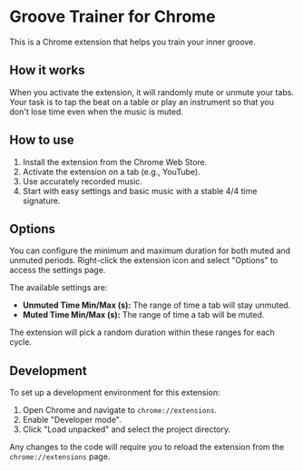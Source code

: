 # Groove Trainer for Chrome

This is a Chrome extension that helps you train your inner groove.

## How it works

When you activate the extension, it will randomly mute or unmute your tabs. Your task is to tap the beat on a table or play an instrument so that you don't lose time even when the music is muted.

## How to use
1. Install the extension from the Chrome Web Store.
2. Activate the extension on a tab (e.g., YouTube).
3. Use accurately recorded music.
4. Start with easy settings and basic music with a stable 4/4 time signature.

## Options

You can configure the minimum and maximum duration for both muted and unmuted periods. Right-click the extension icon and select "Options" to access the settings page.

The available settings are:
- **Unmuted Time Min/Max (s):** The range of time a tab will stay unmuted.
- **Muted Time Min/Max (s):** The range of time a tab will be muted.

The extension will pick a random duration within these ranges for each cycle.

## Development

To set up a development environment for this extension:
1. Open Chrome and navigate to `chrome://extensions`.
2. Enable "Developer mode".
3. Click "Load unpacked" and select the project directory.

Any changes to the code will require you to reload the extension from the `chrome://extensions` page.
